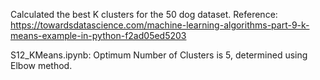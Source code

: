 
 Calculated the best K clusters for the 50 dog dataset. 
 Reference: https://towardsdatascience.com/machine-learning-algorithms-part-9-k-means-example-in-python-f2ad05ed5203
 
 
 S12_KMeans.ipynb: Optimum Number of Clusters is 5, determined using Elbow method.
